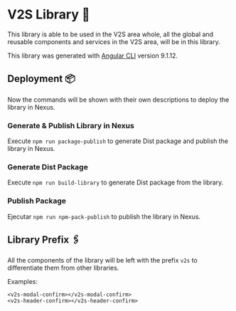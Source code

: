 # V2S Library 🚀

This library is able to be used in the V2S area whole, all the global and reusable components and services in the V2S area, will be in this library.

This library was generated with [Angular CLI](https://github.com/angular/angular-cli) version 9.1.12.

## Deployment 📦

Now the commands will be shown with their own descriptions to deploy the library in Nexus.

### Generate & Publish Library in Nexus

Execute  `npm run package-publish` to generate Dist package and publish the library in Nexus.

### Generate Dist Package

Execute `npm run build-library` to generate Dist package from the library.

### Publish Package

Ejecutar `npm run npm-pack-publish` to publish the library in Nexus.

## Library Prefix 🖇️

All the components of the library will be left with the prefix `v2s` to differentiate them from other libraries.

Examples:

```
<v2s-modal-confirm></v2s-modal-confirm>
<v2s-header-confirm></v2s-header-confirm>
```
